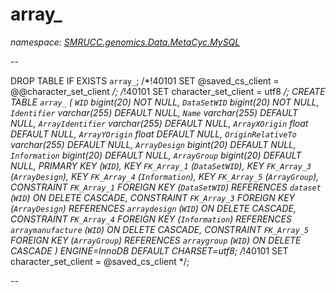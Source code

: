 ﻿# array_
_namespace: [SMRUCC.genomics.Data.MetaCyc.MySQL](./index.md)_

--
 
 DROP TABLE IF EXISTS `array_`;
 /*!40101 SET @saved_cs_client = @@character_set_client */;
 /*!40101 SET character_set_client = utf8 */;
 CREATE TABLE `array_` (
 `WID` bigint(20) NOT NULL,
 `DataSetWID` bigint(20) NOT NULL,
 `Identifier` varchar(255) DEFAULT NULL,
 `Name` varchar(255) DEFAULT NULL,
 `ArrayIdentifier` varchar(255) DEFAULT NULL,
 `ArrayXOrigin` float DEFAULT NULL,
 `ArrayYOrigin` float DEFAULT NULL,
 `OriginRelativeTo` varchar(255) DEFAULT NULL,
 `ArrayDesign` bigint(20) DEFAULT NULL,
 `Information` bigint(20) DEFAULT NULL,
 `ArrayGroup` bigint(20) DEFAULT NULL,
 PRIMARY KEY (`WID`),
 KEY `FK_Array_1` (`DataSetWID`),
 KEY `FK_Array_3` (`ArrayDesign`),
 KEY `FK_Array_4` (`Information`),
 KEY `FK_Array_5` (`ArrayGroup`),
 CONSTRAINT `FK_Array_1` FOREIGN KEY (`DataSetWID`) REFERENCES `dataset` (`WID`) ON DELETE CASCADE,
 CONSTRAINT `FK_Array_3` FOREIGN KEY (`ArrayDesign`) REFERENCES `arraydesign` (`WID`) ON DELETE CASCADE,
 CONSTRAINT `FK_Array_4` FOREIGN KEY (`Information`) REFERENCES `arraymanufacture` (`WID`) ON DELETE CASCADE,
 CONSTRAINT `FK_Array_5` FOREIGN KEY (`ArrayGroup`) REFERENCES `arraygroup` (`WID`) ON DELETE CASCADE
 ) ENGINE=InnoDB DEFAULT CHARSET=utf8;
 /*!40101 SET character_set_client = @saved_cs_client */;
 
 --




